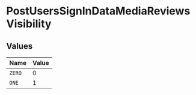 # PostUsersSignInDataMediaReviewsVisibility


## Values

| Name   | Value  |
| ------ | ------ |
| `ZERO` | 0      |
| `ONE`  | 1      |